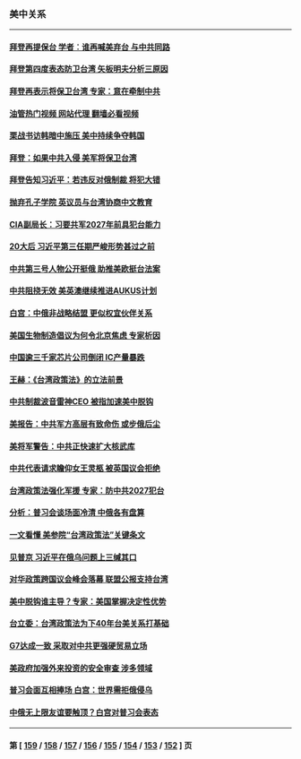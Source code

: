 ### 美中关系
---
#### [拜登再提保台 学者︰谁再喊美弃台 与中共同路](../../pages/nf1412576/n13828351.md?09200445) 
#### [拜登第四度表态防卫台湾 矢板明夫分析三原因](../../pages/nf1412576/n13828329.md?09200445) 
#### [拜登再表示将保卫台湾 专家：意在牵制中共](../../pages/nf1412576/n13828037.md?09200445) 
#### [油管热门视频 网站代理 翻墙必看视频](http://209.222.30.114:81/youtube.html?09200445)
#### [栗战书访韩暗中施压 美中持续争夺韩国](../../pages/nf1412576/n13828066.md?09200445) 
#### [拜登：如果中共入侵 美军将保卫台湾](../../pages/nf1412576/n13827893.md?09200445) 
#### [拜登告知习近平：若违反对俄制裁 将犯大错](../../pages/nf1412576/n13827789.md?09200445) 
#### [抛弃孔子学院 英议员与台湾协商中文教育](../../pages/nf1412576/n13827695.md?09200445) 
#### [CIA副局长：习要共军2027年前具犯台能力](../../pages/nf1412576/n13827352.md?09200445) 
#### [20大后 习近平第三任期严峻形势甚过之前](../../pages/nf1412576/n13827305.md?09200445) 
#### [中共第三号人物公开挺俄 助推美欧挺台法案](../../pages/nf1412576/n13827277.md?09200445) 
#### [中共阻挠无效 美英澳继续推进AUKUS计划](../../pages/nf1412576/n13827163.md?09200445) 
#### [白宫：中俄非战略结盟 更似权宜伙伴关系](../../pages/nf1412576/n13827239.md?09200445) 
#### [美国生物制造倡议为何令北京焦虑 专家析因](../../pages/nf1412576/n13827066.md?09200445) 
#### [中国逾三千家芯片公司倒闭 IC产量暴跌](../../pages/nf1412576/n13827065.md?09200445) 
#### [王赫：《台湾政策法》的立法前景](../../pages/nf1412576/n13826910.md?09200445) 
#### [中共制裁波音雷神CEO 被指加速美中脱钩](../../pages/nf1412576/n13826736.md?09200445) 
#### [美报告：中共军方高层有致命伤 或步俄后尘](../../pages/nf1412576/n13826589.md?09200445) 
#### [美将军警告：中共正快速扩大核武库](../../pages/nf1412576/n13826470.md?09200445) 
#### [中共代表请求瞻仰女王灵柩 被英国议会拒绝](../../pages/nf1412576/n13826443.md?09200445) 
#### [台湾政策法强化军援 专家：防中共2027犯台](../../pages/nf1412576/n13826368.md?09200445) 
#### [分析：普习会谈场面冷清 中俄各有盘算](../../pages/nf1412576/n13826004.md?09200445) 
#### [一文看懂 美参院“台湾政策法”关键条文](../../pages/nf1412576/n13825882.md?09200445) 
#### [见普京 习近平在俄乌问题上三缄其口](../../pages/nf1412576/n13825949.md?09200445) 
#### [对华政策跨国议会峰会落幕 联盟公报支持台湾](../../pages/nf1412576/n13825690.md?09200445) 
#### [美中脱钩谁主导？专家：美国掌握决定性优势](../../pages/nf1412576/n13825556.md?09200445) 
#### [台立委：台湾政策法为下40年台美关系打基础](../../pages/nf1412576/n13825689.md?09200445) 
#### [G7达成一致 采取对中共更强硬贸易立场](../../pages/nf1412576/n13825890.md?09200445) 
#### [美政府加强外来投资的安全审查 涉多领域](../../pages/nf1412576/n13825804.md?09200445) 
#### [普习会面互相捧场 白宫：世界需拒俄侵乌](../../pages/nf1412576/n13825805.md?09200445) 
#### [中俄无上限友谊要触顶？白宫对普习会表态](../../pages/nf1412576/n13825739.md?09200445) 

---
#### 第 [ [159](./159.md?09200445) / [158](./158.md?09200445) / [157](./157.md?09200445) / [156](./156.md?09200445) / [155](./155.md?09200445) / [154](./154.md?09200445) / [153](./153.md?09200445) / [152](./152.md?09200445) ] 页
